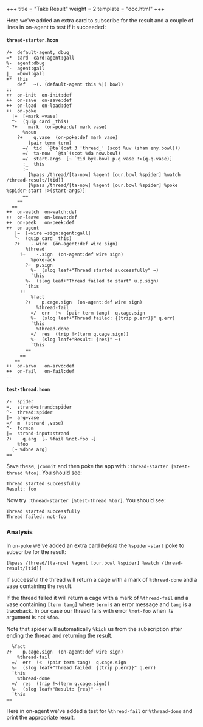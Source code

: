 +++
title = "Take Result"
weight = 2
template = "doc.html"
+++

Here we've added an extra card to subscribe for the result and a couple of lines in on-agent to test if it succeeded:

#### `thread-starter.hoon`

```hoon
/+  default-agent, dbug
=*  card  card:agent:gall
%-  agent:dbug
^-  agent:gall
|_  =bowl:gall
+*  this      .
    def   ~(. (default-agent this %|) bowl)
::
++  on-init  on-init:def
++  on-save  on-save:def
++  on-load  on-load:def
++  on-poke
  |=  [=mark =vase]
  ^-  (quip card _this)
  ?+    mark  (on-poke:def mark vase)
      %noun
    ?+    q.vase  (on-poke:def mark vase)
        (pair term term)
      =/  tid  `@ta`(cat 3 'thread_' (scot %uv (sham eny.bowl)))
      =/  ta-now  `@ta`(scot %da now.bowl)
      =/  start-args  [~ `tid byk.bowl p.q.vase !>(q.q.vase)]
      :_  this
      :~
        [%pass /thread/[ta-now] %agent [our.bowl %spider] %watch /thread-result/[tid]]
        [%pass /thread/[ta-now] %agent [our.bowl %spider] %poke %spider-start !>(start-args)]
      ==
    ==
  ==
++  on-watch  on-watch:def
++  on-leave  on-leave:def
++  on-peek   on-peek:def
++  on-agent
   |=  [=wire =sign:agent:gall]
   ^-  (quip card _this)
   ?+    -.wire  (on-agent:def wire sign)
       %thread
     ?+    -.sign  (on-agent:def wire sign)
         %poke-ack
       ?~  p.sign
         %-  (slog leaf+"Thread started successfully" ~)
         `this
       %-  (slog leaf+"Thread failed to start" u.p.sign)
       `this
     ::
         %fact
       ?+    p.cage.sign  (on-agent:def wire sign)
           %thread-fail
         =/  err  !<  (pair term tang)  q.cage.sign
         %-  (slog leaf+"Thread failed: {(trip p.err)}" q.err)
         `this
           %thread-done
         =/  res  (trip !<(term q.cage.sign))
         %-  (slog leaf+"Result: {res}" ~)
         `this
       ==
     ==
   ==
++  on-arvo   on-arvo:def
++  on-fail   on-fail:def
--
```

#### `test-thread.hoon`

```hoon
/-  spider
=,  strand=strand:spider
^-  thread:spider
|=  arg=vase
=/  m  (strand ,vase)
^-  form:m
|=  strand-input:strand
?+    q.arg  [~ %fail %not-foo ~]
    %foo
  [~ %done arg]
==
```

Save these, `|commit` and then poke the app with `:thread-starter [%test-thread %foo]`. You should see:

```
Thread started successfully
Result: foo
```

Now try `:thread-starter [%test-thread %bar]`. You should see:

```
Thread started successfully
Thread failed: not-foo
```

### Analysis

In `on-poke` we've added an extra card _before_ the `%spider-start` poke to subscribe for the result:

```hoon
[%pass /thread/[ta-now] %agent [our.bowl %spider] %watch /thread-result/[tid]]
```

If successful the thread will return a cage with a mark of `%thread-done` and a vase containing the result.

If the thread failed it will return a cage with a mark of `%thread-fail` and a vase containing `[term tang]` where `term` is an error message and `tang` is a traceback. In our case our thread fails with error `%not-foo` when its argument is not `%foo`.

Note that spider will automatically `%kick` us from the subscription after ending the thread and returning the result.

```hoon
  %fact
?+    p.cage.sign  (on-agent:def wire sign)
    %thread-fail
  =/  err  !<  (pair term tang)  q.cage.sign
  %-  (slog leaf+"Thread failed: {(trip p.err)}" q.err)
  `this
    %thread-done
  =/  res  (trip !<(term q.cage.sign))
  %-  (slog leaf+"Result: {res}" ~)
  `this
==
```

Here in on-agent we've added a test for `%thread-fail` or `%thread-done` and print the appropriate result.
